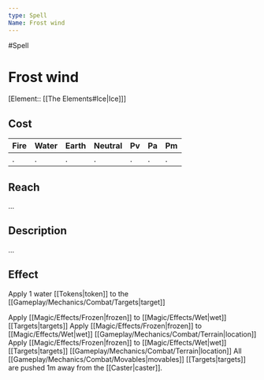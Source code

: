 ```yaml
---
type: Spell
Name: Frost wind
---
```

#Spell

# Frost wind

[Element:: [[The Elements#Ice|Ice]]]

## Cost

| Fire | Water | Earth | Neutral | Pv | Pa | Pm |
| -- | -- | -- | -- | -- | -- | -- | 
| . | . | . | . | . | . | . |

## Reach
...

## Description
...

## Effect
Apply 1 water [[Tokens|token]] to the [[Gameplay/Mechanics/Combat/Targets|target]]

Apply [[Magic/Effects/Frozen|frozen]] to [[Magic/Effects/Wet|wet]] [[Targets|targets]]
Apply [[Magic/Effects/Frozen|frozen]] to [[Magic/Effects/Wet|wet]] [[Gameplay/Mechanics/Combat/Terrain|location]]
Apply [[Magic/Effects/Frozen|frozen]] to [[Magic/Effects/Wet|wet]] [[Targets|targets]] [[Gameplay/Mechanics/Combat/Terrain|location]]
All [[Gameplay/Mechanics/Combat/Movables|movables]] [[Targets|targets]] are pushed 1m away from the [[Caster|caster]].

